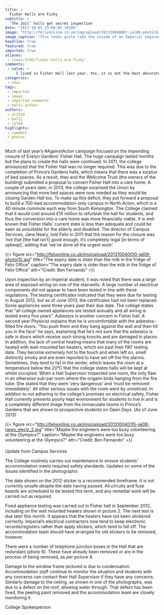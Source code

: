 ```yaml
---
title: >
  Fisher Halls are Fishy
subtitle: >
  ‘The Jail’ halls get secret inspection
date: "2013-10-03 23:08:04 +0100"
image: "http://felixonline.co.uk/img/upload/201310040007-jal08-photo(6).jpg"
image_caption: "This looks quite like the inside of an Imperial engineer’s brain "
headline: true
featured: true
imported: true
aliases:
 - /news/3796/fisher-halls-are-fishy-
comments:
 - value: >
     I lived in Fisher Hall last year. Yes, it is not the best decorated hall in the world, but we are students after all! For some of us, we can't afford the £200 a week rooms in Prince's Gardens, this is the only cheap option. Fisher Hall is like an your old pet; sure, it's scruffy and is a bit ragged around the edges, but you wouldn't have it any other way. Keep Fisher alive, and for £103 a week for a single, its one of the only affordable accommodations for first year students at imperial !!!,I lived in Fisher Hall last year. Yes, it is not the best decorated hall in the world, but we are students after all! For some of us, we can't afford the £200 a week rooms in Prince's Gardens, this is the only cheap option. Fisher Hall is like an your old pet; sure, it's scruffy and is a bit ragged around the edges, but you wouldn't have it any other way. Keep Fisher alive, and for £103 a week for a single, its one of the only affordable accommodations for first year students at imperial !!!,Is this website updated an
categories:
 - news
tags:
 - imported
 - image
 - imported_comments
 - multi-author
authors:
 - ar3310
 - baf12
 - jal08
highlights:
 - comment
 - photos
---
```


Much of last year’s #AgainstActon campaign focused on the impending closure of Evelyn Gardens’ Fisher Hall. The huge campaign lasted months but the plans to create the halls were continued.
 In 2011, the college announced that the Fisher Hall was no longer required. This was due to the completion of Prince’s Gardens halls, which means that there was a surplus of bed spaces. As a result, they and the Wellcome Trust (the owners of the building) submitted a proposal to convert Fisher Hall into a care home.
 A couple of years later, in 2013, the college surprised the Union by announcing that more bed spaces were now needed as they would be closing Garden Hall too. To make up this deficit, they put forward a proposal to build a 700-bed accommodation-only campus in North Acton, which is a 40 minute commute each way from South Kensington.
 The College claimed that it would cost around £10 million to refurbish the hall for students, and thus the conversion into a care home was more financially viable. It is well known that Fisher Halls’ current state is less than adequate and could be seen as unsuitable for the elderly and disabled.
 The director of Campus Services, Jane Neary, told Felix in 2011 that the reason for the closure was ‘not that [the hall isn’t] good enough, it’s completely legal [in terms of upkeep]’, adding that ‘we’ve done all the urgent work’.

{{< figure src="http://felixonline.co.uk/img/upload/201310040010-jal08-photo(5).jpg" title="The expiry date is older than the milk in the fridge of Felix Office" caption="The expiry date is older than the milk in the fridge of Felix Office" attr="Credit: Ben Fernando" >}}

Upon inspection by an Imperial student, it was noted that there was a large area of exposed wiring on one of the stairwells. A large number of electrical components did not appear to have been tested in line with these regulations. The testing certificates indicated that they were due for testing in August 2012, but as of June 2013, the certificates had not been replaced. Some appliances were three years past their due date. The college states that “all college owned appliances are tested annually and all wiring is tested every five years”.
 Asbestos is another concern in Fisher hall. A second year Physicist explains that he is uncomfortable with the asbestos-filled fire doors. “You push them and they bang against the wall and then hit you in the face” he says, explaining that he’s not sure that the asbestos is safe in doors which receive such strong knocks and are damaged in places.
 In addition, the lack of central heating means that many of the rooms are heated with wall-mounted fan heaters, which are past their PAT testing date. They become extremely hot to the touch and when left on, smell distinctly smoky and are even reported to have set off the fire alarms. Sometimes, they tend to fail in the winter, which leaves the room at a temperature below the 20°C that the college states halls will be kept at whilst occupied.
 When a Hall Supervisor inspected one room, the only flaw in an otherwise sub-par room where the origami birds hanging from the fire tube. She stated that they were ‘very dangerous’ and ‘must be removed immediately’. All other serious issues with the room went by unnoticed.
 In addition to not adhering to the college’s promises on electrical safety, Fisher Hall currently presents poorly kept environment for students to live in and is a completely different image from the immaculate rooms in Prince’s Gardens that are shown to prospective students on Open Days.
 (As of June 2013)

{{< figure src="http://felixonline.co.uk/img/upload/201310040115-jal08-news_electr_2.jpg" title="Maybe the engineers were too busy volunteering at the Olympics?" caption="Maybe the engineers were too busy volunteering at the Olympics?" attr="Credit: Ben Fernando" >}}

####
 Update from Campus Services

The College routinely carries out maintenance to ensure students’ accommodation meets required safety standards.
 Updates on some of the issues identified in the photographs:

 The date shown on the 2012 sticker is a recommended timeframe. It is not currently unsafe despite the date having passed. All circuits and fuse boards are scheduled to be tested this term, and any remedial work will be carried out as required.

 Fixed appliance testing was carried out in Fisher hall in September 2012, including on the wall mounted heaters shown in picture 2. The next test is due later this month. It appears that the heaters have not been stickered correctly. Imperial’s electrical contractors now tend to keep electronic records/registers rather than apply stickers, which tend to fall off. The accommodation team should have arranged for old stickers to be removed, however.

 There were a number of telephone junction boxes in the Hall that are redundant (photo 6). These have already been removed or are in the process of being removed, as per picture 4.

 Damage to the window frame pictured is due to condensation. Accommodation staff continue to monitor the situation and students with any concerns can contact their Hall Supervisor if they have any concerns. Similarly damage to the ceiling, as shown in one of the photographs, was due to a defect on the roof, allowing water through. That defect has been fixed, the peeling paint removed and the accommodation team are closely monitoring it.

College Spokesperson
